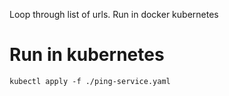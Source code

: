 Loop through list of urls. Run in docker kubernetes 

# Run in kubernetes
`kubectl apply -f ./ping-service.yaml`